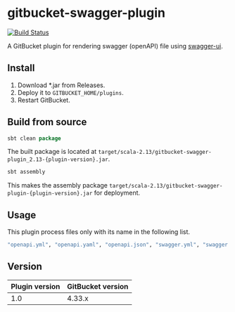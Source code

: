 # gitbucket-swagger-plugin

[![Build Status](https://travis-ci.org/onukura/gitbcket-swagger-plugin.svg?branch=master)](https://travis-ci.org/onukura/gitbcket-swagger-plugin)

A GitBucket plugin for rendering swagger (openAPI) file using [swagger-ui](https://github.com/swagger-api/swagger-ui).

## Install

1. Download *.jar from Releases.
2. Deploy it to `GITBUCKET_HOME/plugins`.
3. Restart GitBucket.

## Build from source

```sbt
sbt clean package
```

The built package is located at
`target/scala-2.13/gitbucket-swagger-plugin_2.13-{plugin-version}.jar`.

```sbt
sbt assembly
```

This makes the assembly package
`target/scala-2.13/gitbucket-swagger-plugin-{plugin-version}.jar`
for deployment.


## Usage

This plugin process files only with its name in the following list.

```bash
"openapi.yml", "openapi.yaml", "openapi.json", "swagger.yml", "swagger.yaml", "swagger.json", "OpenAPI.YML", "openapi.Yaml", "openapi.JSON"
```

## Version

Plugin version|GitBucket version
:---|:---
1.0|4.33.x
